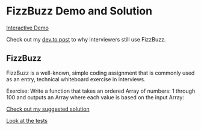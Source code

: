 # FizzBuzz Demo and Solution

[Interactive Demo](https://m-thompson-code.github.io/fizz-buzz/)

Check out my [dev.to post](https://dev.to/mthompsoncode/solving-fizzbuzz-challenge-in-under-150-lines-of-code-341c?preview=b32cae1bc419a167d853eecfe040083d91d9f4b7b780e98a52e1809fb53bb0ec3c3a2f6d14eb35b0acab58545686465482f9b761da025c594730c2c1) to why interviewers still use FizzBuzz.


## FizzBuzz

FizzBuzz is a well-known, simple coding assignment that is commonly used as an entry, technical whiteboard exercise in interviews.

Exercise: Write a function that takes an ordered Array of numbers: 1 through 100 and outputs an Array where each value is based on the input Array:

[Check out my suggested solution](https://github.com/m-thompson-code/fizz-buzz/blob/main/src/fizz-buzz/fizz-buzz.ts)

[Look at the tests](https://github.com/m-thompson-code/fizz-buzz/blob/main/src/fizz-buzz/fizz-buzz.spec.ts)
